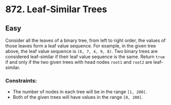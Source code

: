 # 872. Leaf-Similar Trees

## Easy

Consider all the leaves of a binary tree, from left to right order, the values of those leaves form a leaf value
sequence. For example, in the given tree above, the leaf value sequence is `(6, 7, 4, 9, 8)`. Two binary trees are
considered leaf-similar if their leaf value sequence is the same. Return `true` if and only if the two given trees with
head nodes `root1` and `root2` are leaf-similar.

### Constraints:

- The number of nodes in each tree will be in the range `[1, 200]`.
- Both of the given trees will have values in the range `[0, 200]`.
